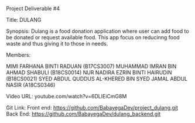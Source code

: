 Project Deliverable #4

Title: DULANG 

Synopsis:
Dulang is a food donation application where user can add food to be donated or request available food.
This app focus on reducinng food waste and thus giving it to those in needs.

Members:

MIMI FARHANA BINTI RADUAN (B17CS3007)
MUHAMMAD IMRAN BIN AHMAD SHABULI (B18CS0014)
NUR NADIRA EZRIN BINTI HAIRUDIN (B18CS0021)
SYED ABDUL QUDDUS AL-KHERED BIN SYED JAMAL ABDUL NASIR (A18CS0346)

Video URL: 
youtube.com/watch?v=6DLIEiCmG8M

Git Link:
Front end: https://github.com/BabayegaDev/project_dulang.git
Back End: https://github.com/BabayegaDev/dulang_backend.git